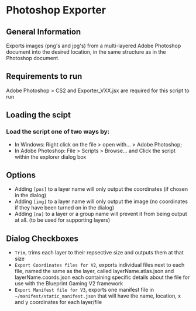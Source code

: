 # Photoshop Exporter

## General Information

Exports images (png's and jpg's) from a multi-layered Adobe Photoshop document into the desired location, in the same structure as in the Photoshop document.

## Requirements to run

Adobe Photoshop > CS2 and Exporter_VXX.jsx are required for this script to run

## Loading the scipt

### Load the script one of two ways by:

-   In Windows: Right click on the file > open with... > Adobe Photoshop;
-   In Adobe Photoshop: File > Scripts > Browse... and Click the script within the explorer dialog box

## Options

-   Adding `[pos]` to a layer name will only output the coordinates (if chosen in the dialog)
-   Adding `[img]` to a layer name will only output the image (no coordinates if they have been turned on in the dialog)
-   Adding `[na]` to a layer or a group name will prevent it from being output at all. (to be used for supporting layers)

## Dialog Checkboxes

-   `Trim`, trims each layer to their repsective size and outputs them at that size
-   `Export Coordinates files for V2`, exports individual files next to each file, named the same as the layer, called layerName.atlas.json and layerName.coords.json each containing specific details about the file for use with the Blueprint Gaming V2 framework
-   `Export Manifest file for V3`, exports one manifest file in `~/manifest/static_manifest.json` that will have the name, location, x and y coordinates for each layer/file
